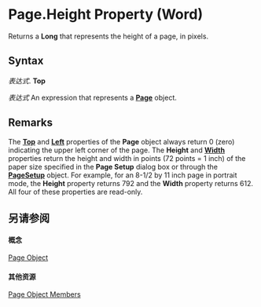 
# Page.Height Property (Word)

Returns a  **Long** that represents the height of a page, in pixels.


## Syntax

 _表达式_. **Top**

 _表达式_ An expression that represents a **[Page](3a3d480a-3876-515f-d13f-7ec23818245f.md)** object.


## Remarks

The  **[Top](01b3534c-fd22-720f-aa09-1f26f4fa335a.md)** and **[Left](681390e2-f121-5652-2923-aa460db0da64.md)** properties of the **Page** object always return 0 (zero) indicating the upper left corner of the page. The **Height** and **[Width](530e4e99-4962-5887-6a1d-da328f43ffb8.md)** properties return the height and width in points (72 points = 1 inch) of the paper size specified in the **Page Setup** dialog box or through the **[PageSetup](1879d601-80ad-4fc0-1a87-92e999b59f88.md)** object. For example, for an 8-1/2 by 11 inch page in portrait mode, the **Height** property returns 792 and the **Width** property returns 612. All four of these properties are read-only.


## 另请参阅


#### 概念


[Page Object](3a3d480a-3876-515f-d13f-7ec23818245f.md)
#### 其他资源


[Page Object Members](http://msdn.microsoft.com/library/9c005358-892d-8235-1301-e34015e9954f%28Office.15%29.aspx)